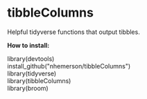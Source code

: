 # tibbleColumns
Helpful tidyverse functions that output tibbles. 

<b>How to install:</b>

library(devtools) <br>
install_github("nhemerson/tibbleColumns") <br>
library(tidyverse) <br>
library(tibbleColumns) <br>
library(broom)
